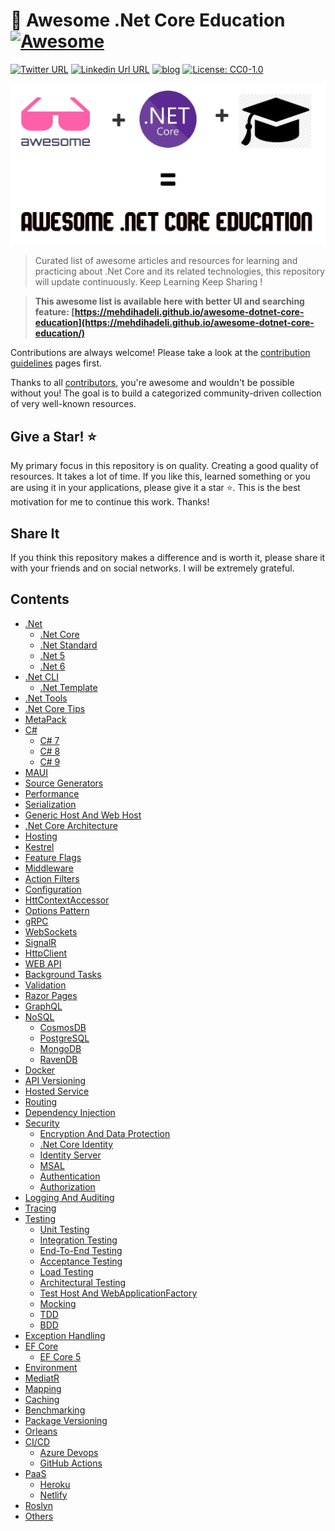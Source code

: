 # 🎨 Awesome .Net Core Education [![Awesome](https://awesome.re/badge-flat2.svg)](https://awesome.re)
[![Twitter URL](https://img.shields.io/badge/-@mehdi_hadeli-%231DA1F2?style=flat-square&logo=twitter&logoColor=ffffff)](https://twitter.com/mehdi_hadeli)
[![Linkedin Url URL](https://img.shields.io/badge/-mehdihadeli-blue?style=flat-square&logo=linkedin&logoColor=ffffff)](https://www.linkedin.com/in/mehdihadeli/)
[![blog](https://img.shields.io/badge/blog-dotnetuniversity.com-brightgreen?style=flat-square)](https://dotnetuniversity.com/)
[![License: CC0-1.0](https://img.shields.io/badge/License-CC0%201.0-brightgreen.svg?style=flat-square)](http://creativecommons.org/publicdomain/zero/1.0/)

![](./banner.jpg)

> Curated list of awesome articles and resources for learning and practicing about .Net Core and its related technologies, this repository will update continuously. Keep Learning Keep Sharing !

> **This awesome list is available here with better UI and searching feature: [https://mehdihadeli.github.io/awesome-dotnet-core-education](https://mehdihadeli.github.io/awesome-dotnet-core-education/)**


  
Contributions are always welcome! Please take a look at the [contribution guidelines](https://github.com/mehdihadeli/awesome-dotnet-core-education/blob/master/contributing.md) pages first.

Thanks to all [contributors](https://github.com/mehdihadeli/awesome-dotnet-core-education/graphs/contributors), you're awesome and wouldn't be possible without you! The goal is to build a categorized community-driven collection of very well-known resources.

## Give a Star! ⭐️

My primary focus in this repository is on quality. Creating a good quality of resources. It takes a lot of time. If you like this, learned something or you are using it in your applications, please give it a star ⭐. This is the best motivation for me to continue this work. Thanks!

## Share It

If you think this repository makes a difference and is worth it, please share it with your friends and on social networks. I will be extremely grateful.

## Contents

- [.Net](./docs/dotnet/dotnet.md)
  - [.Net Core](./docs/dotnet/dotnet-core.md)
  - [.Net Standard](./docs/dotnet/dotnet-standard.md)
  - [.Net 5](./docs/dotnet/dotnet5.md)
  - [.Net 6](./docs/dotnet/dotnet6.md)
- [.Net CLI](./docs/dotnet-cli/dotnet-cli.md)
  - [.Net Template](./docs/dotnet-cli/dotnet-template.md)
- [.Net Tools](./docs/dotnet-tools.md)
- [.Net Core Tips](./docs/dotnet-core-tips.md)
- [MetaPack](./docs/metapack.md)
- [C#](./docs/c#/c#.md)
  - [C# 7](./docs/c#/c#7.md)
  - [C# 8](./docs/c#/c#8.md)
  - [C# 9](./docs/c#/c#9.md)
- [MAUI](./docs/maui.md)
- [Source Generators](./docs/source-generators.md)
- [Performance](./docs/performance.md)
- [Serialization](./docs/serialization.md)
- [Generic Host And Web Host](./docs/generic-host.md)
- [.Net Core Architecture](./docs/dotnet-core-architecture.md)
- [Hosting](./docs/hosting.md)
- [Kestrel](./docs/kestrel.md)
- [Feature Flags](./docs/feature-flags.md)
- [Middleware](./docs/middleware.md)
- [Action Filters](./docs/action-filters.md)
- [Configuration](./docs/configuration.md)
- [HttContextAccessor](./docs/httpcontext-accessor.md)
- [Options Pattern](./docs/options-pattern.md)
- [gRPC](./docs/grpc.md)
- [WebSockets](./docs/web-sockets.md)
- [SignalR](./docs/signalr.md)
- [HttpClient](./docs/httpclient.md)
- [WEB API](./docs/web-api.md)
- [Background Tasks](./docs/background-tasks.md)
- [Validation](./docs/validation.md)
- [Razor Pages](./docs/razor-pages.md)
- [GraphQL](./docs/graphql.md)
- [NoSQL](./docs/nosql/nosql.md)
  - [CosmosDB](./docs/nosql/cosmosdb.md)
  - [PostgreSQL](./docs/nosql/postgrsql.md)
  - [MongoDB](./docs/nosql/mongodb.md)
  - [RavenDB](./docs/nosql/ravendb.md)
- [Docker](./docs/docker.md)
- [API Versioning](./docs/api-versioning.md)
- [Hosted Service](./docs/hosted-service.md)
- [Routing](./docs/routing.md)
- [Dependency Injection](./docs/dependency-injection.md)
- [Security](./docs/security/security.md)
  - [Encryption And Data Protection](./docs/security/encryption.md)
  - [.Net Core Identity](./docs/security/dotnet-identity.md)
  - [Identity Server](./docs/security/identity-server.md)
  - [MSAL](./docs/security/msal.md)
  - [Authentication](./docs/security/authentication.md)
  - [Authorization](./docs/security/authorization.md)
- [Logging And Auditing](./docs/logging.md)
- [Tracing](./docs/tracing.md)
- [Testing](./docs/testing/testing.md)
  - [Unit Testing](./docs/testing/unit-testing.md)
  - [Integration Testing](./docs/testing/integration-testing.md)
  - [End-To-End Testing](./docs/testing/end-to-end-testing.md)
  - [Acceptance Testing](./docs/testing/acceptance-testing.md)
  - [Load Testing](./docs/testing/load-testing.md)
  - [Architectural Testing](./docs/testing/architectural-testing.md)
  - [Test Host And WebApplicationFactory](./docs/testing/test-host.md)
  - [Mocking](./docs/testing/mocking.md)
  - [TDD](./docs/testing/tdd.md)
  - [BDD](./docs/testing/bdd.md)
- [Exception Handling](./docs/exception-handling.md)
- [EF Core](./docs/ef-core/ef-core.md)
  - [EF Core 5](./docs/ef-core/ef-core5.md)
- [Environment](./docs/environment.md)
- [MediatR](./docs/mediatr.md)
- [Mapping](./docs/mapping.md)
- [Caching](./docs/caching.md)
- [Benchmarking](./docs/benchmarking.md)
- [Package Versioning](./docs/package-versioning.md)
- [Orleans](./docs/orleans.md)
- [CI/CD](./docs/ci-cd/ci-cd.md)
  - [Azure Devops](./docs/ci-cd/azure-devops.md)
  - [GitHub Actions](./docs/ci-cd/gitHub-actions.md)
- [PaaS](./docs/paas/paas.md)
  - [Heroku](./docs/paas/heroku.md)
  - [Netlify](./docs/paas/netlify.md)
- [Roslyn](./docs/roslyn.md)
- [Others](./docs/others.md)
